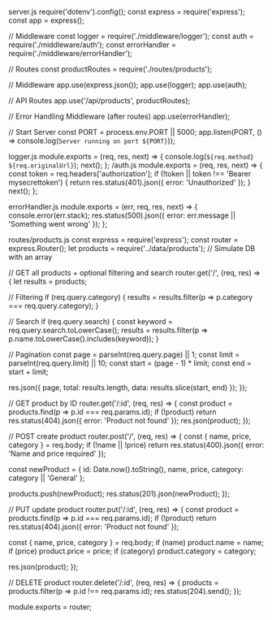   server.js
  require('dotenv').config();
const express = require('express');
const app = express();

// Middleware
const logger = require('./middleware/logger');
const auth = require('./middleware/auth');
const errorHandler = require('./middleware/errorHandler');

// Routes
const productRoutes = require('./routes/products');

// Middleware
app.use(express.json());
app.use(logger);
app.use(auth);

// API Routes
app.use('/api/products', productRoutes);

// Error Handling Middleware (after routes)
app.use(errorHandler);

// Start Server
const PORT = process.env.PORT || 5000;
app.listen(PORT, () => console.log(`Server running on port ${PORT}`));

logger.js
module.exports = (req, res, next) => {
  console.log(`${req.method} ${req.originalUrl}`);
  next();
};
/auth.js
module.exports = (req, res, next) => {
  const token = req.headers['authorization'];
  if (!token || token !== 'Bearer mysecrettoken') {
    return res.status(401).json({ error: 'Unauthorized' });
  }
  next();
};

errorHandler.js
module.exports = (err, req, res, next) => {
  console.error(err.stack);
  res.status(500).json({ error: err.message || 'Something went wrong' });
};

routes/products.js
const express = require('express');
const router = express.Router();
let products = require('../data/products'); // Simulate DB with an array

// GET all products + optional filtering and search
router.get('/', (req, res) => {
  let results = products;

  // Filtering
  if (req.query.category) {
    results = results.filter(p => p.category === req.query.category);
  }

  // Search
  if (req.query.search) {
    const keyword = req.query.search.toLowerCase();
    results = results.filter(p => p.name.toLowerCase().includes(keyword));
  }

  // Pagination
  const page = parseInt(req.query.page) || 1;
  const limit = parseInt(req.query.limit) || 10;
  const start = (page - 1) * limit;
  const end = start + limit;

  res.json({
    page,
    total: results.length,
    data: results.slice(start, end)
  });
});

// GET product by ID
router.get('/:id', (req, res) => {
  const product = products.find(p => p.id === req.params.id);
  if (!product) return res.status(404).json({ error: 'Product not found' });
  res.json(product);
});

// POST create product
router.post('/', (req, res) => {
  const { name, price, category } = req.body;
  if (!name || !price) return res.status(400).json({ error: 'Name and price required' });

  const newProduct = {
    id: Date.now().toString(),
    name,
    price,
    category: category || 'General'
  };

  products.push(newProduct);
  res.status(201).json(newProduct);
});

// PUT update product
router.put('/:id', (req, res) => {
  const product = products.find(p => p.id === req.params.id);
  if (!product) return res.status(404).json({ error: 'Product not found' });

  const { name, price, category } = req.body;
  if (name) product.name = name;
  if (price) product.price = price;
  if (category) product.category = category;

  res.json(product);
});

// DELETE product
router.delete('/:id', (req, res) => {
  products = products.filter(p => p.id !== req.params.id);
  res.status(204).send();
});

module.exports = router;
